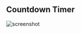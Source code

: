 ## Countdown Timer

![screenshot](https://user-images.githubusercontent.com/35198616/88468551-15482300-ceab-11ea-8e86-556dfee75c8a.JPG)
